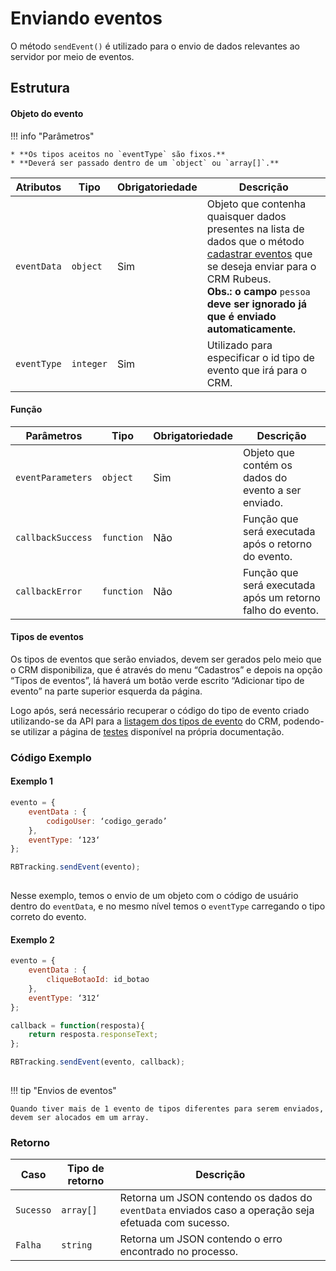 
# Enviando eventos

O método `sendEvent()` é utilizado para o envio de dados relevantes ao servidor por meio de eventos.

## Estrutura

#### Objeto do evento

!!! info "Parâmetros"

    * **Os tipos aceitos no `eventType` são fixos.**
    * **Deverá ser passado dentro de um `object` ou `array[]`.**

| Atributos | Tipo | Obrigatoriedade | Descrição | 
| --- | --- | --- | --- |
| `eventData` | `object` | Sim | Objeto que contenha quaisquer dados presentes na lista de dados que o método [cadastrar eventos](/api_crm/evento/#cadastro-de-eventos) que se deseja enviar para o CRM Rubeus.<br>**Obs.: o campo** `pessoa` **deve ser ignorado já que é enviado automaticamente.** | 
| `eventType` | `integer` | Sim | Utilizado para especificar o id tipo de evento que irá para o CRM. | 

#### Função
| Parâmetros | Tipo | Obrigatoriedade | Descrição | 
| --- | --- | --- | --- |
| `eventParameters` | `object` | Sim | Objeto que contém os dados do evento a ser enviado. | 
| `callbackSuccess` | `function` | Não | Função que será executada após o retorno do evento.  | 
| `callbackError` | `function` | Não | Função que será executada após um retorno falho do evento.  | 

#### Tipos de eventos

Os tipos de eventos que serão enviados, devem ser gerados pelo meio que o CRM disponibiliza, que é através do menu “Cadastros” e depois na opção “Tipos de eventos”, lá haverá um botão verde escrito “Adicionar tipo de evento” na parte superior esquerda da página. 

Logo após, será necessário recuperar o código do tipo de evento criado utilizando-se da API para a [listagem dos tipos de evento](/api_crm/evento/#listar-tipos-de-eventos) do CRM, podendo-se utilizar a página de [testes](/methodstest) disponível na própria documentação.


### Código Exemplo

#### Exemplo 1

``` javascript tab="JavaScript"
evento = {
    eventData : {
        codigoUser: ‘codigo_gerado’
    },
    eventType: ‘123‘
};

RBTracking.sendEvent(evento);
   
```

Nesse exemplo, temos o envio de um objeto com o código de usuário dentro do `eventData`, e no mesmo nível temos o `eventType` carregando o tipo correto do evento.

#### Exemplo 2

``` javascript tab="JavaScript"
evento = {
	eventData : {
	    cliqueBotaoId: id_botao 
    },
    eventType: ‘312‘
};

callback = function(resposta){
	return resposta.responseText;
};

RBTracking.sendEvent(evento, callback);
   
```

!!! tip "Envios de eventos"

	Quando tiver mais de 1 evento de tipos diferentes para serem enviados, devem ser alocados em um array.

### Retorno

| Caso | Tipo de retorno | Descrição | 
| --- | --- | --- |
| `Sucesso` | `array[]` | Retorna um JSON contendo os dados do `eventData` enviados caso a operação seja efetuada com sucesso. | 
| `Falha` | `string` | Retorna um JSON contendo o erro encontrado no processo. | 

